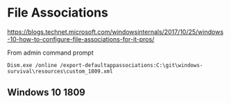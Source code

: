 # File Associations

https://blogs.technet.microsoft.com/windowsinternals/2017/10/25/windows-10-how-to-configure-file-associations-for-it-pros/

From admin command prompt
```
Dism.exe /online /export-defaultappassociations:C:\git\windows-survival\resources\custom_1809.xml
```

## Windows 10 1809

